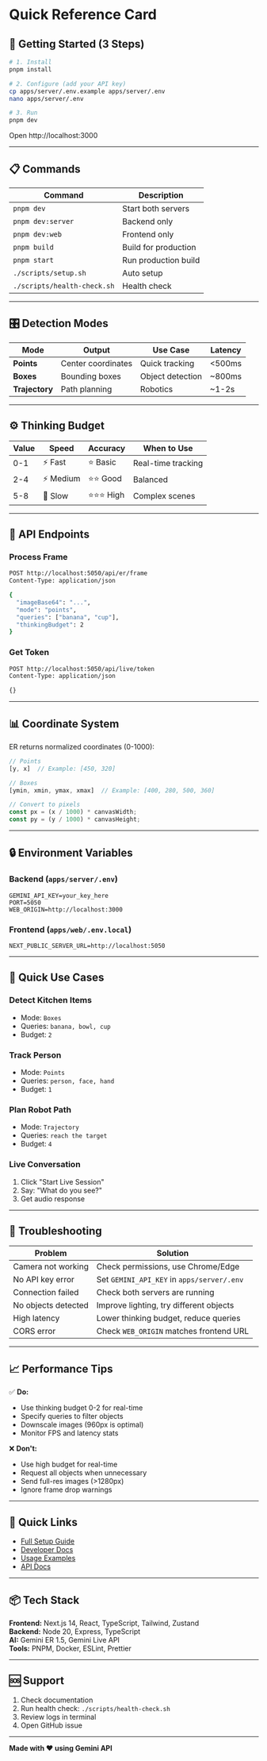 # Quick Reference Card

## 🚀 Getting Started (3 Steps)

```bash
# 1. Install
pnpm install

# 2. Configure (add your API key)
cp apps/server/.env.example apps/server/.env
nano apps/server/.env

# 3. Run
pnpm dev
```

Open http://localhost:3000

---

## 📋 Commands

| Command | Description |
|---------|-------------|
| `pnpm dev` | Start both servers |
| `pnpm dev:server` | Backend only |
| `pnpm dev:web` | Frontend only |
| `pnpm build` | Build for production |
| `pnpm start` | Run production build |
| `./scripts/setup.sh` | Auto setup |
| `./scripts/health-check.sh` | Health check |

---

## 🎛️ Detection Modes

| Mode | Output | Use Case | Latency |
|------|--------|----------|---------|
| **Points** | Center coordinates | Quick tracking | <500ms |
| **Boxes** | Bounding boxes | Object detection | ~800ms |
| **Trajectory** | Path planning | Robotics | ~1-2s |

---

## ⚙️ Thinking Budget

| Value | Speed | Accuracy | When to Use |
|-------|-------|----------|-------------|
| 0-1 | ⚡ Fast | ⭐ Basic | Real-time tracking |
| 2-4 | ⚡ Medium | ⭐⭐ Good | Balanced |
| 5-8 | 🐌 Slow | ⭐⭐⭐ High | Complex scenes |

---

## 🔌 API Endpoints

### Process Frame
```bash
POST http://localhost:5050/api/er/frame
Content-Type: application/json

{
  "imageBase64": "...",
  "mode": "points",
  "queries": ["banana", "cup"],
  "thinkingBudget": 2
}
```

### Get Token
```bash
POST http://localhost:5050/api/live/token
Content-Type: application/json

{}
```

---

## 📊 Coordinate System

ER returns normalized coordinates (0-1000):

```typescript
// Points
[y, x]  // Example: [450, 320]

// Boxes
[ymin, xmin, ymax, xmax]  // Example: [400, 280, 500, 360]

// Convert to pixels
const px = (x / 1000) * canvasWidth;
const py = (y / 1000) * canvasHeight;
```

---

## 🔒 Environment Variables

### Backend (`apps/server/.env`)
```env
GEMINI_API_KEY=your_key_here
PORT=5050
WEB_ORIGIN=http://localhost:3000
```

### Frontend (`apps/web/.env.local`)
```env
NEXT_PUBLIC_SERVER_URL=http://localhost:5050
```

---

## 🎯 Quick Use Cases

### Detect Kitchen Items
- Mode: `Boxes`
- Queries: `banana, bowl, cup`
- Budget: `2`

### Track Person
- Mode: `Points`
- Queries: `person, face, hand`
- Budget: `1`

### Plan Robot Path
- Mode: `Trajectory`
- Queries: `reach the target`
- Budget: `4`

### Live Conversation
1. Click "Start Live Session"
2. Say: "What do you see?"
3. Get audio response

---

## 🐛 Troubleshooting

| Problem | Solution |
|---------|----------|
| Camera not working | Check permissions, use Chrome/Edge |
| No API key error | Set `GEMINI_API_KEY` in `apps/server/.env` |
| Connection failed | Check both servers are running |
| No objects detected | Improve lighting, try different objects |
| High latency | Lower thinking budget, reduce queries |
| CORS error | Check `WEB_ORIGIN` matches frontend URL |

---

## 📈 Performance Tips

✅ **Do:**
- Use thinking budget 0-2 for real-time
- Specify queries to filter objects
- Downscale images (960px is optimal)
- Monitor FPS and latency stats

❌ **Don't:**
- Use high budget for real-time
- Request all objects when unnecessary
- Send full-res images (>1280px)
- Ignore frame drop warnings

---

## 🔗 Quick Links

- [Full Setup Guide](./SETUP.md)
- [Developer Docs](./DEVELOPMENT.md)
- [Usage Examples](./EXAMPLES.md)
- [API Docs](https://ai.google.dev/gemini-api/docs/robotics-overview)

---

## 📦 Tech Stack

**Frontend:** Next.js 14, React, TypeScript, Tailwind, Zustand  
**Backend:** Node 20, Express, TypeScript  
**AI:** Gemini ER 1.5, Gemini Live API  
**Tools:** PNPM, Docker, ESLint, Prettier

---

## 🆘 Support

1. Check documentation
2. Run health check: `./scripts/health-check.sh`
3. Review logs in terminal
4. Open GitHub issue

---

**Made with ❤️ using Gemini API**